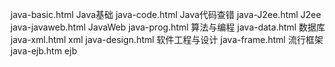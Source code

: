 java-basic.html   Java基础
java-code.html    Java代码查错
java-J2ee.html    J2ee
java-javaweb.html JavaWeb
java-prog.html    算法与编程
java-data.html    数据库
java-xml.html     xml
java-design.html  软件工程与设计
java-frame.html   流行框架
java-ejb.htm      ejb